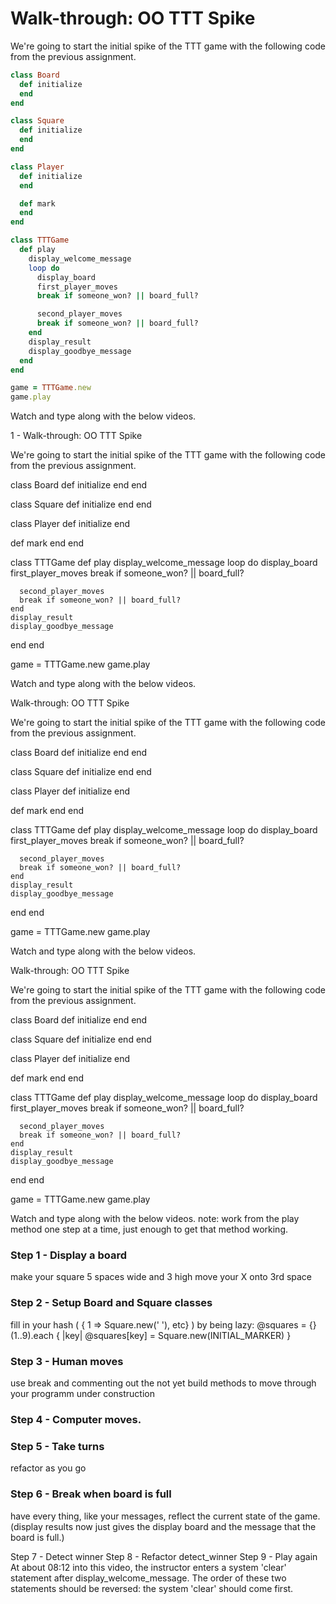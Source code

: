# Walk-through: OO TTT Spike

We're going to start the initial spike of the TTT game with the
following code from the previous assignment.

```ruby
class Board
  def initialize
  end
end

class Square
  def initialize
  end
end

class Player
  def initialize
  end

  def mark
  end
end

class TTTGame
  def play
    display_welcome_message
    loop do
      display_board
      first_player_moves
      break if someone_won? || board_full?

      second_player_moves
      break if someone_won? || board_full?
    end
    display_result
    display_goodbye_message
  end
end

game = TTTGame.new
game.play
```

Watch and type along with the below videos.

1 -
Walk-through: OO TTT Spike

We're going to start the initial spike of the TTT game with the following code from the previous assignment.

class Board
  def initialize
  end
end

class Square
  def initialize
  end
end

class Player
  def initialize
  end

  def mark
  end
end

class TTTGame
  def play
    display_welcome_message
    loop do
      display_board
      first_player_moves
      break if someone_won? || board_full?

      second_player_moves
      break if someone_won? || board_full?
    end
    display_result
    display_goodbye_message
  end
end

game = TTTGame.new
game.play

Watch and type along with the below videos.


Walk-through: OO TTT Spike

We're going to start the initial spike of the TTT game with the following code from the previous assignment.

class Board
  def initialize
  end
end

class Square
  def initialize
  end
end

class Player
  def initialize
  end

  def mark
  end
end

class TTTGame
  def play
    display_welcome_message
    loop do
      display_board
      first_player_moves
      break if someone_won? || board_full?

      second_player_moves
      break if someone_won? || board_full?
    end
    display_result
    display_goodbye_message
  end
end

game = TTTGame.new
game.play

Watch and type along with the below videos.


Walk-through: OO TTT Spike

We're going to start the initial spike of the TTT game with the following code from the previous assignment.

class Board
  def initialize
  end
end

class Square
  def initialize
  end
end

class Player
  def initialize
  end

  def mark
  end
end

class TTTGame
  def play
    display_welcome_message
    loop do
      display_board
      first_player_moves
      break if someone_won? || board_full?

      second_player_moves
      break if someone_won? || board_full?
    end
    display_result
    display_goodbye_message
  end
end

game = TTTGame.new
game.play

Watch and type along with the below videos.
note: work from the play method one step at a time, just
enough to get that method working.

### Step 1 - Display a board
make your square 5 spaces wide and 3 high
move your X onto 3rd space

### Step 2 - Setup Board and Square classes
fill in your hash ( { 1 => Square.new(' '), etc} )
by being lazy:
   @squares = {}
  (1..9).each { |key| @squares[key] = Square.new(INITIAL_MARKER) }

### Step 3 - Human moves
use break and commenting out the not yet build methods to
move through your programm under construction

### Step 4 - Computer moves.

### Step 5 - Take turns
refactor as you go

### Step 6 - Break when board is full
have every thing, like your messages, reflect the current
state of the game.
(display results now just gives the display board and the message
that the board is full.)

Step 7 - Detect winner
Step 8 - Refactor detect_winner
Step 9 - Play again
At about 08:12 into this video, the instructor enters a
system 'clear' statement after display_welcome_message. The
order of these two statements should be reversed: the
system 'clear' should come first.